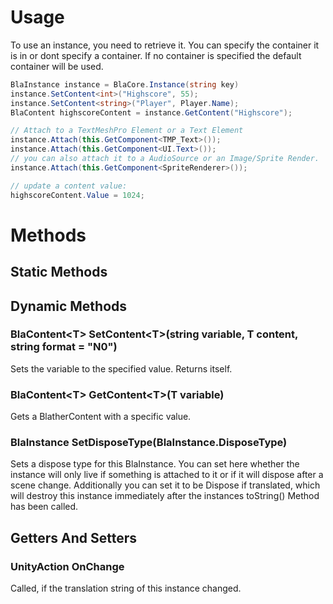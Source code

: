 # Usage
To use an instance, you need to retrieve it. You can specify the container it is in or dont specify a container. If no container is specified the default container will be used.
```csharp
BlaInstance instance = BlaCore.Instance(string key)
instance.SetContent<int>("Highscore", 55);
instance.SetContent<string>("Player", Player.Name);
BlaContent highscoreContent = instance.GetContent("Highscore");

// Attach to a TextMeshPro Element or a Text Element
instance.Attach(this.GetComponent<TMP_Text>());
instance.Attach(this.GetComponent<UI.Text>());
// you can also attach it to a AudioSource or an Image/Sprite Render.
instance.Attach(this.GetComponent<SpriteRenderer>());

// update a content value:
highscoreContent.Value = 1024;
```

# Methods
## Static Methods


## Dynamic Methods

### BlaContent\<T> SetContent\<T>(string variable, T content, string format = "N0")
Sets the variable to the specified value.
Returns itself.

### BlaContent\<T> GetContent\<T>(T variable)
Gets a BlatherContent with a specific value.

### BlaInstance SetDisposeType(BlaInstance.DisposeType)
Sets a dispose type for this BlaInstance.
You can set here whether the instance will only live if something is attached to it or if it will dispose after a scene change.
Additionally you can set it to be Dispose if translated, which will destroy this instance immediately after the instances toString() Method has been called.

## Getters And Setters

### UnityAction OnChange
Called, if the translation string of this instance changed.
